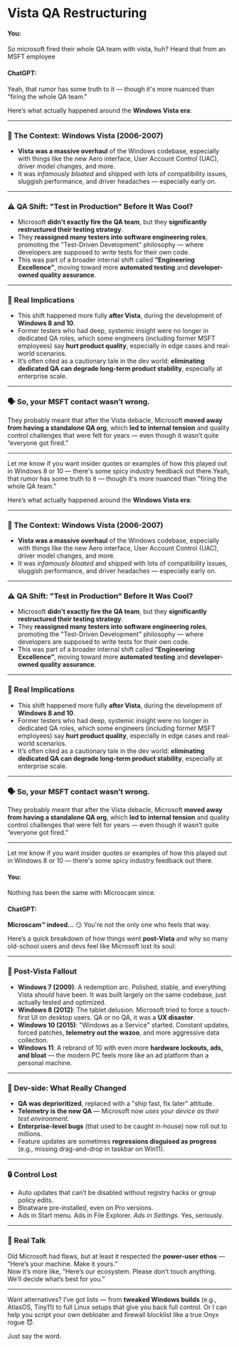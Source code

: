 # Vista QA Restructuring

#### You:
So microsoft fired their whole QA team with vista, huh? Heard that from an MSFT employee

#### ChatGPT:
Yeah, that rumor has some truth to it — though it's more nuanced than "firing the whole QA team."

Here’s what actually happened around the **Windows Vista era**:

---

### 🧩 The Context: Windows Vista (2006-2007)

- **Vista was a massive overhaul** of the Windows codebase, especially with things like the new Aero interface, User Account Control (UAC), driver model changes, and more.
- It was *infamously bloated* and shipped with lots of compatibility issues, sluggish performance, and driver headaches — especially early on.

---

### ⚠️ QA Shift: "Test in Production" Before It Was Cool?

- Microsoft **didn't exactly fire the QA team**, but they **significantly restructured their testing strategy**.
- They **reassigned many testers into software engineering roles**, promoting the "Test-Driven Development" philosophy — where developers are supposed to write tests for their own code.
- This was part of a broader internal shift called **“Engineering Excellence”**, moving toward more **automated testing** and **developer-owned quality assurance**.

---

### 🧪 Real Implications

- This shift happened more fully **after Vista**, during the development of **Windows 8 and 10**.
- Former testers who had deep, systemic insight were no longer in dedicated QA roles, which some engineers (including former MSFT employees) say **hurt product quality**, especially in edge cases and real-world scenarios.
- It’s often cited as a cautionary tale in the dev world: **eliminating dedicated QA can degrade long-term product stability**, especially at enterprise scale.

---

### 🗣️ So, your MSFT contact wasn’t wrong.

They probably meant that after the Vista debacle, Microsoft **moved away from having a standalone QA org**, which **led to internal tension** and quality control challenges that were felt for years — even though it wasn’t quite “everyone got fired.”

---

Let me know if you want insider quotes or examples of how this played out in Windows 8 or 10 — there's some spicy industry feedback out there.Yeah, that rumor has some truth to it — though it's more nuanced than "firing the whole QA team."

Here’s what actually happened around the **Windows Vista era**:

---

### 🧩 The Context: Windows Vista (2006-2007)

- **Vista was a massive overhaul** of the Windows codebase, especially with things like the new Aero interface, User Account Control (UAC), driver model changes, and more.
- It was *infamously bloated* and shipped with lots of compatibility issues, sluggish performance, and driver headaches — especially early on.

---

### ⚠️ QA Shift: "Test in Production" Before It Was Cool?

- Microsoft **didn't exactly fire the QA team**, but they **significantly restructured their testing strategy**.
- They **reassigned many testers into software engineering roles**, promoting the "Test-Driven Development" philosophy — where developers are supposed to write tests for their own code.
- This was part of a broader internal shift called **“Engineering Excellence”**, moving toward more **automated testing** and **developer-owned quality assurance**.

---

### 🧪 Real Implications

- This shift happened more fully **after Vista**, during the development of **Windows 8 and 10**.
- Former testers who had deep, systemic insight were no longer in dedicated QA roles, which some engineers (including former MSFT employees) say **hurt product quality**, especially in edge cases and real-world scenarios.
- It’s often cited as a cautionary tale in the dev world: **eliminating dedicated QA can degrade long-term product stability**, especially at enterprise scale.

---

### 🗣️ So, your MSFT contact wasn’t wrong.

They probably meant that after the Vista debacle, Microsoft **moved away from having a standalone QA org**, which **led to internal tension** and quality control challenges that were felt for years — even though it wasn’t quite “everyone got fired.”

---

Let me know if you want insider quotes or examples of how this played out in Windows 8 or 10 — there's some spicy industry feedback out there.


#### You:
Nothing has been the same with Microscam since. 

#### ChatGPT:
**Microscam™ indeed...** 😏 You're not the only one who feels that way.

Here’s a quick breakdown of how things went **post-Vista** and why so many old-school users and devs feel like Microsoft lost its soul:

---

### 🧯 Post-Vista Fallout

- **Windows 7 (2009)**: A redemption arc. Polished, stable, and everything Vista *should* have been. It was built largely on the same codebase, just actually tested and optimized.
- **Windows 8 (2012)**: The tablet delusion. Microsoft tried to force a touch-first UI on desktop users. QA or no QA, it was a **UX disaster**.
- **Windows 10 (2015)**: "Windows as a Service" started. Constant updates, forced patches, **telemetry out the wazoo**, and more aggressive data collection.
- **Windows 11**: A rebrand of 10 with even more **hardware lockouts, ads, and bloat** — the modern PC feels more like an ad platform than a personal machine.

---

### 🧠 Dev-side: What Really Changed

- **QA was deprioritized**, replaced with a "ship fast, fix later" attitude.
- **Telemetry is the new QA** — Microsoft now *uses your device as their test environment*.
- **Enterprise-level bugs** (that used to be caught in-house) now roll out to millions.
- Feature updates are sometimes **regressions disguised as progress** (e.g., missing drag-and-drop in taskbar on Win11).

---

### 🔒 Control Lost

- Auto updates that can’t be disabled without registry hacks or group policy edits.
- Bloatware pre-installed, even on Pro versions.
- Ads in Start menu. Ads in File Explorer. *Ads in Settings*. Yes, seriously.

---

### 💭 Real Talk

Old Microsoft had flaws, but at least it respected the **power-user ethos** — “Here’s your machine. Make it yours.”\
Now it’s more like, “Here’s our ecosystem. Please don’t touch anything. We’ll decide what’s best for you.”

---

Want alternatives? I’ve got lists — from **tweaked Windows builds** (e.g., AtlasOS, Tiny11) to full Linux setups that give you back full control. Or I can help you script your own debloater and firewall blocklist like a true Onyx rogue 😈.

Just say the word.
